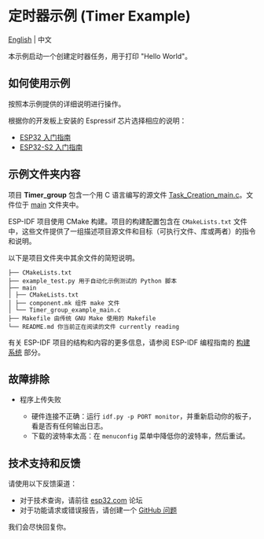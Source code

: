 # 定时器示例 (Timer Example)

[English](README_EN.md) | 中文

本示例启动一个创建定时器任务，用于打印 "Hello World"。

## 如何使用示例

按照本示例提供的详细说明进行操作。

根据你的开发板上安装的 Espressif 芯片选择相应的说明：

- [ESP32 入门指南](https://docs.espressif.com/projects/esp-idf/en/stable/get-started/index.html)
- [ESP32-S2 入门指南](https://docs.espressif.com/projects/esp-idf/en/latest/esp32s2/get-started/index.html)

## 示例文件夹内容

项目 **Timer_group** 包含一个用 C 语言编写的源文件 [Task_Creation_main.c](main/Task_Creation_main.c)。文件位于 [main](main) 文件夹中。

ESP-IDF 项目使用 CMake 构建。项目的构建配置包含在 `CMakeLists.txt` 文件中，这些文件提供了一组描述项目源文件和目标（可执行文件、库或两者）的指令和说明。

以下是项目文件夹中其余文件的简短说明。
```plaintext
├── CMakeLists.txt
├── example_test.py 用于自动化示例测试的 Python 脚本
├── main
│ ├── CMakeLists.txt
│ ├── component.mk 组件 make 文件
│ └── Timer_group_example_main.c
├── Makefile 由传统 GNU Make 使用的 Makefile
└── README.md 你当前正在阅读的文件 currently reading
```


有关 ESP-IDF 项目的结构和内容的更多信息，请参阅 ESP-IDF 编程指南的 [构建系统](https://docs.espressif.com/projects/esp-idf/en/latest/esp32/api-guides/build-system.html) 部分。

## 故障排除

* 程序上传失败

    * 硬件连接不正确：运行 `idf.py -p PORT monitor`，并重新启动你的板子，看是否有任何输出日志。
    * 下载的波特率太高：在 `menuconfig` 菜单中降低你的波特率，然后重试。

## 技术支持和反馈

请使用以下反馈渠道：

* 对于技术查询，请前往 [esp32.com](https://esp32.com/) 论坛
* 对于功能请求或错误报告，请创建一个 [GitHub 问题](https://github.com/espressif/esp-idf/issues)

我们会尽快回复你。
